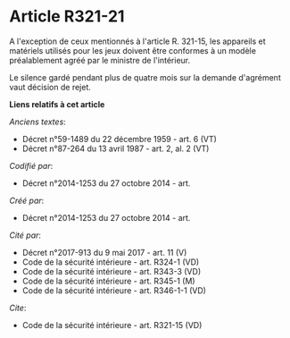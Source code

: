 # Article R321-21

A l'exception de ceux mentionnés à l'article R. 321-15, les appareils et matériels utilisés pour les jeux doivent être
conformes à un modèle préalablement agréé par le ministre de l'intérieur. 

Le silence gardé pendant plus de quatre mois sur la demande d'agrément vaut décision de rejet.

**Liens relatifs à cet article**

_Anciens textes_:

  - Décret n°59-1489 du 22 décembre 1959 - art. 6 (VT)
  - Décret n°87-264 du 13 avril 1987 - art. 2, al. 2 (VT)

_Codifié par_:

  - Décret n°2014-1253 du 27 octobre 2014 - art.

_Créé par_:

  - Décret n°2014-1253 du 27 octobre 2014 - art.

_Cité par_:

  - Décret n°2017-913 du 9 mai 2017 - art. 11 (V)
  - Code de la sécurité intérieure - art. R324-1 (VD)
  - Code de la sécurité intérieure - art. R343-3 (VD)
  - Code de la sécurité intérieure - art. R345-1 (M)
  - Code de la sécurité intérieure - art. R346-1-1 (VD)

_Cite_:

  - Code de la sécurité intérieure - art. R321-15 (VD)
